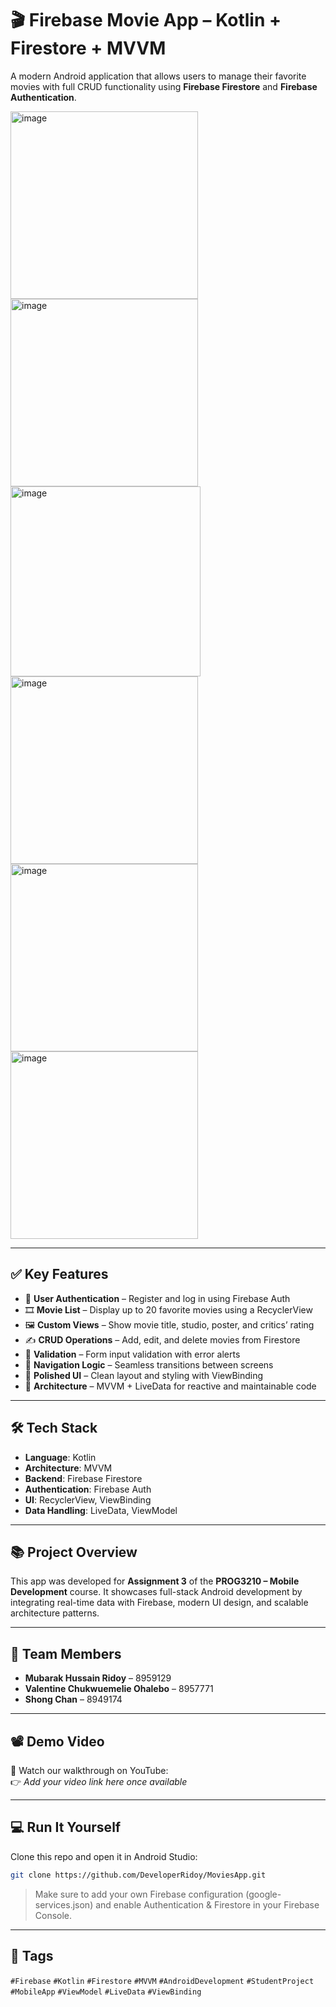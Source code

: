 # 🎬 Firebase Movie App – Kotlin + Firestore + MVVM

A modern Android application that allows users to manage their favorite movies with full CRUD functionality using **Firebase Firestore** and **Firebase Authentication**.

<p float="left">
  <img width="300" alt="image" src="https://github.com/user-attachments/assets/4e54c569-120e-4338-8427-cc05c1586b94" />
  <img width="300" alt="image" src="https://github.com/user-attachments/assets/919fc260-06c5-423e-acce-bf7035115fba" />
  <img width="304" alt="image" src="https://github.com/user-attachments/assets/ac71a625-7276-45d8-8bb3-9bdb0b108b2c" />
  <img width="300" alt="image" src="https://github.com/user-attachments/assets/4b0cafda-295c-4632-882c-52e0a5b9a78f" />
  <img width="300" alt="image" src="https://github.com/user-attachments/assets/a478cb09-9b8a-4f5d-8119-c125db5bb1f6" />
  <img width="300" alt="image" src="https://github.com/user-attachments/assets/55558a2c-feef-4cb9-9223-6becfea11637" />
</p>

---

## ✅ Key Features
- 🔐 **User Authentication** – Register and log in using Firebase Auth
- 🎞️ **Movie List** – Display up to 20 favorite movies using a RecyclerView
- 🖼️ **Custom Views** – Show movie title, studio, poster, and critics’ rating
- ✍️ **CRUD Operations** – Add, edit, and delete movies from Firestore
- 🧪 **Validation** – Form input validation with error alerts
- 🔄 **Navigation Logic** – Seamless transitions between screens
- 🎨 **Polished UI** – Clean layout and styling with ViewBinding
- 🧩 **Architecture** – MVVM + LiveData for reactive and maintainable code

---

## 🛠 Tech Stack
- **Language**: Kotlin  
- **Architecture**: MVVM  
- **Backend**: Firebase Firestore  
- **Authentication**: Firebase Auth  
- **UI**: RecyclerView, ViewBinding  
- **Data Handling**: LiveData, ViewModel  

---

## 📚 Project Overview
This app was developed for **Assignment 3** of the **PROG3210 – Mobile Development** course. It showcases full-stack Android development by integrating real-time data with Firebase, modern UI design, and scalable architecture patterns.

---

## 👥 Team Members
- **Mubarak Hussain Ridoy** – 8959129  
- **Valentine Chukwuemelie Ohalebo** – 8957771  
- **Shong Chan** – 8949174  

---

## 📽 Demo Video
🎥 Watch our walkthrough on YouTube:  
👉 *Add your video link here once available*

---

## 💻 Run It Yourself
Clone this repo and open it in Android Studio:

```bash
git clone https://github.com/DeveloperRidoy/MoviesApp.git
```

> Make sure to add your own Firebase configuration (google-services.json) and enable Authentication & Firestore in your Firebase Console.

---

## 🔖 Tags  
`#Firebase` `#Kotlin` `#Firestore` `#MVVM` `#AndroidDevelopment` `#StudentProject` `#MobileApp` `#ViewModel` `#LiveData` `#ViewBinding`

